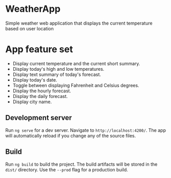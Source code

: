 # WeatherApp

Simple weather web application that displays the current temperature based on user location

# App feature set

- Display current temperature and the current short summary.
- Display today's high and low temperatures.
- Display text summary of today's forecast.
- Display today's date.
- Toggle between displaying Fahrenheit and Celsius degrees.
- Display the hourly forecast.
- Display the daily forecast.
- Display city name.

## Development server

Run `ng serve` for a dev server. Navigate to `http://localhost:4200/`. The app will automatically reload if you change any of the source files.

## Build

Run `ng build` to build the project. The build artifacts will be stored in the `dist/` directory. Use the `--prod` flag for a production build.
